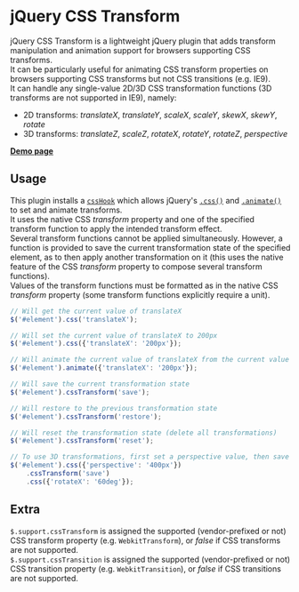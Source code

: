 # jQuery CSS Transform

jQuery CSS Transform is a lightweight jQuery plugin that adds transform manipulation and animation support for browsers supporting CSS transforms.  
It can be particularly useful for animating CSS transform properties on browsers supporting CSS transforms but not CSS transitions (e.g. IE9).  
It can handle any single-value 2D/3D CSS transformation functions (3D transforms are not supported in IE9), namely:

* 2D transforms: *translateX*, *translateY*, *scaleX*, *scaleY*, *skewX*, *skewY*, *rotate*
* 3D transforms: *translateZ*, *scaleZ*, *rotateX*, *rotateY*, *rotateZ*, *perspective*

[**Demo page**](http://yohannrub.github.com/jquery.css-transform/)


## Usage

This plugin installs a [`cssHook`](http://api.jquery.com/jQuery.cssHooks/) which allows jQuery's [`.css()`](http://api.jquery.com/css) and [`.animate()`](http://api.jquery.com/animate) to set and animate transforms.  
It uses the native CSS *transform* property and one of the specified transform function to apply the intended transform effect.  
Several transform functions cannot be applied simultaneously. However, a function is provided to save the current transformation state of the specified element, as to then apply another transformation on it (this uses the native feature of the CSS *transform* property to compose several transform functions).  
Values of the transform functions must be formatted as in the native CSS *transform* property (some transform functions explicitly require a unit).

```javascript
// Will get the current value of translateX
$('#element').css('translateX');

// Will set the current value of translateX to 200px
$('#element').css({'translateX': '200px'});

// Will animate the current value of translateX from the current value to 200px
$('#element').animate({'translateX': '200px'});

// Will save the current transformation state
$('#element').cssTransform('save');

// Will restore to the previous transformation state
$('#element').cssTransform('restore');

// Will reset the transformation state (delete all transformations)
$('#element').cssTransform('reset');

// To use 3D transformations, first set a perspective value, then save the transformation state, then apply the 3D transform function
$('#element').css({'perspective': '400px'})
    .cssTransform('save')
    .css({'rotateX': '60deg'});
```


## Extra

`$.support.cssTransform` is assigned the supported (vendor-prefixed or not) CSS transform property (e.g. `WebkitTransform`), or *false* if CSS transforms are not supported.  
`$.support.cssTransition` is assigned the supported (vendor-prefixed or not) CSS transition property (e.g. `WebkitTransition`), or *false* if CSS transitions are not supported.
